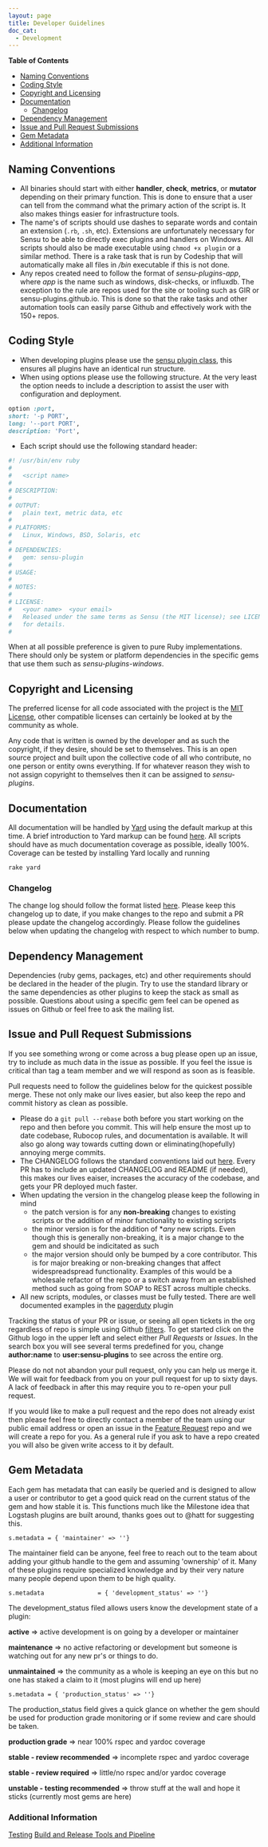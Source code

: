 ```yaml
---
layout: page
title: Developer Guidelines
doc_cat:
  - Development
---
```


**Table of Contents**

- [Naming Conventions](#naming-conventions)
- [Coding Style](#coding-style)
- [Copyright and Licensing](#copyright-and-licensing)
- [Documentation](#documentation)
    - [Changelog](#changelog)
- [Dependency Management](#dependency-management)
- [Issue and Pull Request Submissions](#issue-and-pull-request-submissions)
- [Gem Metadata](#gem-metadata)
- [Additional Information](#additional-information)

## Naming Conventions
- All binaries should start with either **handler**, **check**, **metrics**, or **mutator** depending on their primary function.  This is done to ensure that a user can tell from the command what the primary action of the script is.  It also makes things easier for infrastructure tools.
- The name's of scripts should use dashes to separate words and contain an extension (`.rb`, `.sh`, etc).  Extensions are unfortunately necessary for Sensu to be able to directly exec plugins and handlers on Windows.  All scripts should also be made executable using `chmod +x plugin` or a similar method.  There is a rake task that is run by Codeship that will automatically make all files in _/bin_ executable if this is not done.
- Any repos created need to follow the format of *sensu-plugins-app*, where *app* is the name such as windows, disk-checks, or influxdb.  The exception to the rule are repos used for the site or tooling such as GIR or sensu-plugins.github.io.  This is done so that the rake tasks and other automation tools can easily parse Github and effectively work with the 150+ repos.

## Coding Style
- When developing plugins please use the [sensu plugin class][1], this ensures all plugins have an identical run structure.
- When using options please use the following structure.  At the very least the option needs to include a description to assist the user with configuration and deployment.

```ruby
option :port,
short: '-p PORT',
long: '--port PORT',
description: 'Port',
```

- Each script should use the following standard header:

```ruby
#! /usr/bin/env ruby
#
#   <script name>
#
# DESCRIPTION:
#
# OUTPUT:
#   plain text, metric data, etc
#
# PLATFORMS:
#   Linux, Windows, BSD, Solaris, etc
#
# DEPENDENCIES:
#   gem: sensu-plugin
#
# USAGE:
#
# NOTES:
#
# LICENSE:
#   <your name>  <your email>
#   Released under the same terms as Sensu (the MIT license); see LICENSE
#   for details.
#
```

When at all possible preference is given to pure Ruby implementations.  There should only be system or platform dependencies in the specific gems that use them such as *sensu-plugins-windows*.

## Copyright and Licensing
The preferred license for all code associated with the project is the [MIT License][15], other compatible licenses can certainly be looked at by the community as whole.

Any code that is written is owned by the developer and as such the copyright, if they desire, should be set to themselves.  This is an open source project and built upon the collective code of all who contribute, no one person or entity owns everything.  If for whatever reason they wish to not assign copyright to themselves then it can be assigned to *sensu-plugins*.

## Documentation
All documentation will be handled by [Yard][2] using the default markup at this time. A brief introduction to Yard markup can be found [here][3]. All scripts should have as much documentation coverage as possible, ideally 100%.  Coverage can be tested by installing Yard locally and running

```bash
rake yard
```

### Changelog
The change log should follow the format listed [here][20].  Please keep this changelog up to date, if you make changes to the repo and submit a PR please update the changelog accordingly.  Please follow the guidelines below when updating the changelog with respect to which number to bump.

## Dependency Management
Dependencies (ruby gems, packages, etc) and other requirements should be declared in the header of the plugin.  Try to use the standard library or the same dependencies as other plugins to keep the stack as small as possible.  Questions about using a specific gem feel can be opened as issues on Github or feel free to ask the mailing list.

## Issue and Pull Request Submissions
If you see something wrong or come across a bug please open up an issue, try to include as much data in the issue as possible.  If you feel the issue is critical than tag a team member and we will respond as soon as is feasible.

Pull requests need to follow the guidelines below for the quickest possible merge.  These not only make our lives easier, but also keep the repo and commit history as clean as possible.
- Please do a  `git pull --rebase` both before you start working on the repo and then before you commit.  This will help ensure the most up to date codebase, Rubocop rules, and documentation is available.  It will also go along way towards cutting down or eliminating(hopefully) annoying merge commits.
- The CHANGELOG follows the standard conventions laid out [here][20]. Every PR has to include an updated CHANGELOG and README (if needed), this makes our lives eaiser, increases the accuracy of the codebase, and gets your PR deployed much faster.
- When updating the version in the changelog please keep the following in mind
    - the patch version is for any **non-breaking** changes to existing scripts or the addition of minor functionality to existing scripts
    - the minor version is for the addition of **any* new scripts.  Even though this is generally non-breaking, it is a major change to the gem and should be indicitated as such
    - the major version should only be bumped by a core contributor.  This is for major breaking or non-breaking changes that affect widespreadspread functionality.  Examples of this would be a wholesale refactor of the repo or a switch away from an established method such as going from SOAP to REST across multiple checks.
- All new scripts, modules, or classes must be fully tested. There are well documented examples in the [pagerduty][21] plugin

Tracking the status of your PR or issue, or seeing all open tickets in the org regardless of repo is simple using Github [filters][16].  To get started click on the Github logo in the upper left and select either _Pull Requests_ or _Issues_.  In the search box you will see several terms predefined for you, change **author:name** to **user:sensu-plugins** to see across the entire org.

Please do not not abandon your pull request, only you can help us merge it. We will wait for feedback from you on your pull request for up to sixty days. A lack of feedback in after this may require you to re-open your pull request.

If you would like to make a pull request and the repo does not already exist then please feel free to directly contact a member of the team using our public email address or open an issue in the [Feature Request][19] repo and we will create a repo for you. As a general rule if you ask to have a repo created you will also be given write access to it by default.

## Gem Metadata
Each gem has metadata that can easily be queried and is designed to allow a user or contributor to get a good quick read on the current status of the gem and how stable it is.  This functions much like the Milestone idea that Logstash plugins are built around, thanks goes out to @hatt for suggesting this.

`s.metadata = { 'maintainer' => ''}`

The maintainer field can be anyone, feel free to reach out to the team about adding your github handle to the gem and assuming 'ownership' of it.  Many of these plugins require specialized knowledge and by their very nature many people depend upon them to be high quality.

`s.metadata               = { 'development_status' => ''}`

The development_status filed allows users know the development state of a plugin:

**active** => active development is on going by a developer or maintainer

**maintenance** => no active refactoring or development but someone is watching out for any new pr's or things to do.

**unmaintained** => the community as a whole is keeping an eye on this but no one has staked a claim to it (most plugins will end up here)

`s.metadata = { 'production_status' => ''}`

The production_status field gives a quick glance on whether the gem should be used for production grade monitoring or if some review and care should be taken.

**production grade** => near 100% rspec and yardoc coverage

**stable - review recommended** => incomplete rspec and yardoc coverage

**stable - review required** => little/no rspec and/or yardoc coverage

**unstable - testing recommended** => throw stuff at the wall and hope it sticks (currently most gems are here)

### Additional Information
[Testing](../infra/testing.md) [Build and Release Tools and Pipeline](../infra/b_and_r.md)

[1]: https://github.com/sensu/sensu-plugin
[2]: http://yardoc.org/
[3]: http://www.rubydoc.info/gems/yard/file/docs/GettingStarted.md
[4]: https://github.com/sensu-plugins/GIR/blob/master/files/templates/gem/Vagrantfile.erb
[5]: https://www.vagrantup.com/
[6]: https://github.com/sensu-plugins/GIR/blob/master/files/templates/gem/rubocop.yml.erb
[7]: https://github.com/sensu-plugins/GIR/blob/master/files/templates/gem/travis.yml.erb
[8]: https://github.com/sensu-plugins/GIR/blob/master/files/templates/gem/Rakefile.erb
[9]: https://github.com/sensu/sensu-plugin-spec
[10]: https://github.com/orgs/sensu-plugins/people
[11]: http://sensu-plugins.github.io/development/gir
[12]: https://waffle.io/sensu-plugins/sensu-plugins.github.io
[13]: https://github.com/sensu-plugins/documentation
[14]: https://github.com/sensu-plugins/documentation/blob/master/tools/gir_v2.md
[15]: http://opensource.org/licenses/MIT
[16]: https://help.github.com/articles/searching-issues/
[17]: https://codeship.com/
[18]: https://travis-ci.org/
[19]: https://github.com/sensu-plugins/sensu-plugins-feature-requests
[20]: http://keepachangelog.com/
[21]: https://github.com/sensu-plugins/sensu-plugins-pagerduty
